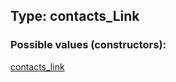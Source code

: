 ## Type: contacts\_Link  

### Possible values (constructors):

[contacts\_link](../constructors/contacts_link.md)  

